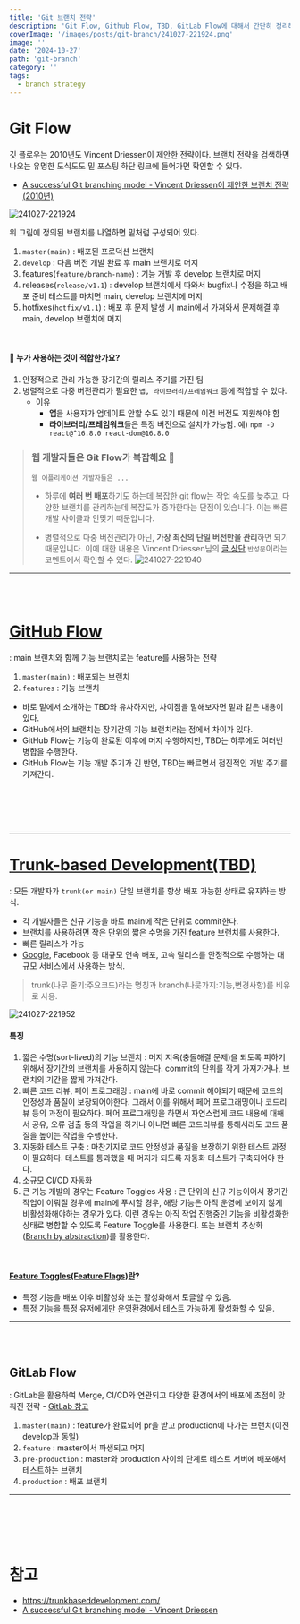 ```yaml
---
title: 'Git 브랜치 전략'
description: 'Git Flow, Github Flow, TBD, GitLab Flow에 대해서 간단히 정리해보자'
coverImage: '/images/posts/git-branch/241027-221924.png'
image: ''
date: '2024-10-27'
path: 'git-branch'
category: ''
tags:
  - branch strategy
---
```


# Git Flow

깃 플로우는 2010년도 Vincent Driessen이 제안한 전략이다. 브랜치 전략을 검색하면 나오는 유명한 도식도도 밑 포스팅 하단 링크에 들어가면 확인할 수 있다.

- [A successful Git branching model - Vincent Driessen이 제안한 브랜치 전략(2010년)](https://nvie.com/posts/a-successful-git-branching-model/)

![241027-221924](/images/posts/git-branch/241027-221924.png)

위 그림에 정의된 브랜치를 나열하면 밑처럼 구성되어 있다.

1. `master(main)` : 배포된 프로덕션 브랜치
2. `develop` : 다음 버전 개발 완료 후 main 브랜치로 머지
3. features(`feature/branch-name`) : 기능 개발 후 develop 브랜치로 머지
4. releases(`release/v1.1`)
   : develop 브랜치에서 따와서 bugfix나 수정을 하고 배포 준비 테스트를 마치면 main, develop 브랜치에 머지
5. hotfixes(`hotfix/v1.1`)
   : 배포 후 문제 발생 시 main에서 가져와서 문제해결 후 main, develop 브랜치에 머지

<br />

#### 💁 누가 사용하는 것이 적합한가요?

1. 안정적으로 관리 가능한 장기간의 릴리스 주기를 가진 팀
2. 병렬적으로 다중 버전관리가 필요한 `앱, 라이브러리/프레임워크` 등에 적합할 수 있다.
   - 이유
     - **앱**을 사용자가 업데이트 안할 수도 있기 때문에 이전 버전도 지원해야 함
     - **라이브러리/프레임워크**들은 특정 버전으로 설치가 가능함.
       예) `npm -D react@^16.8.0 react-dom@16.8.0`

> ### 웹 개발자들은 Git Flow가 복잡해요 🤯
>
> `웹 어플리케이션 개발자들은 ...`
>
> - 하루에 **여러 번 배포**하기도 하는데
>   복잡한 git flow는 작업 속도를 늦추고, 다양한 브랜치를 관리하는데 복잡도가 증가한다는 단점이 있습니다. 이는 빠른 개발 사이클과 안맞기 때문입니다.
>
> - 병렬적으로 다중 버전관리가 아닌, **가장 최신의 단일 버전만을 관리**하면 되기 때문입니다.
>   이에 대한 내용은 Vincent Driessen님의 [글 상단](https://nvie.com/posts/a-successful-git-branching-model/) `반성문`이라는 코멘트에서 확인할 수 있다.
>   ![241027-221940](/images/posts/git-branch/241027-221940.png)

---

<br /><br />

# [GitHub Flow](https://githubflow.github.io/)

: main 브랜치와 함께 기능 브랜치로는 feature를 사용하는 전략

1. `master(main)` : 배포되는 브랜치
2. `features` : 기능 브랜치

- 바로 밑에서 소개하는 TBD와 유사하지만, 차이점을 말해보자면 밑과 같은 내용이 있다.
- GitHub에서의 브랜치는 장기간의 기능 브랜치라는 점에서 차이가 있다.
- GitHub Flow는 기능이 완료된 이후에 머지 수행하지만, TBD는 하루에도 여러번 병합을 수행한다.
- GitHub Flow는 기능 개발 주기가 긴 반면, TBD는 빠르면서 점진적인 개발 주기를 가져간다.

<br /><br /><br /><br />

---

# [Trunk-based Development(TBD)](https://trunkbaseddevelopment.com/)

: 모든 개발자가 `trunk(or main)` 단일 브랜치를 항상 배포 가능한 상태로 유지하는 방식.

- 각 개발자들은 신규 기능을 바로 main에 작은 단위로 commit한다.
- 브랜치를 사용하려면 작은 단위의 짧은 수명을 가진 feature 브랜치를 사용한다.
- 빠른 릴리스가 가능
- [Google](https://cloud.google.com/architecture/devops?hl=ko), Facebook 등 대규모 연속 배포, 고속 릴리스를 안정적으로 수행하는 대규모 서비스에서 사용하는 방식.

> trunk(나무 줄기:주요코드)라는 명칭과 branch(나뭇가지:기능,변경사항)를 비유로 사용.

![241027-221952](/images/posts/git-branch/241027-221952.png)

#### 특징

1. 짧은 수명(sort-lived)의 기능 브랜치
   : 머지 지옥(충돌해결 문제)을 되도록 피하기 위해서 장기간의 브랜치를 사용하지 않는다. commit의 단위를 작게 가져가거나, 브랜치의 기간을 짧게 가져간다.
2. 빠른 코드 리뷰, 페어 프로그래밍
   : main에 바로 commit 해야되기 때문에 코드의 안정성과 품질이 보장되어야한다. 그래서 이를 위해서 페어 프로그래밍이나 코드리뷰 등의 과정이 필요하다.
   페어 프로그래밍을 하면서 자연스럽게 코드 내용에 대해서 공유, 오류 검출 등의 작업을 하거나 아니면 빠른 코드리뷰를 통해서라도 코드 품질을 높이는 작업을 수행한다.
3. 자동화 테스트 구축
   : 마찬가지로 코드 안정성과 품질을 보장하기 위한 테스트 과정이 필요하다. 테스트를 통과했을 때 머지가 되도록 자동화 테스트가 구축되어야 한다.
4. 소규모 CI/CD 자동화
5. 큰 기능 개발의 경우는 Feature Toggles 사용
   : 큰 단위의 신규 기능이어서 장기간 작업이 이뤄질 경우에 main에 푸시할 경우, 해당 기능은 아직 운영에 보이지 않게 비활성화해야하는 경우가 있다. 이런 경우는 아직 작업 진행중인 기능을 비활성화한 상태로 병합할 수 있도록 Feature Toggle를 사용한다. 또는 브랜치 추상화([Branch by abstraction](https://trunkbaseddevelopment.com/branch-by-abstraction/))를 활용한다.

<br />

#### [Feature Toggles(Feature Flags)](https://martinfowler.com/articles/feature-toggles.html)란?

- 특정 기능을 배포 이후 비활성화 또는 활성화해서 토글할 수 있음.
- 특정 기능을 특정 유저에게만 운영환경에서 테스트 가능하게 활성화할 수 있음.

---

<br /><br />

## GitLab Flow

: GitLab을 활용하여 Merge, CI/CD와 연관되고 다양한 환경에서의 배포에 초점이 맞춰진 전략 - [GitLab 참고](https://about.gitlab.com/blog/2023/07/27/gitlab-flow-duo/)

1. `master(main)`
   : feature가 완료되어 pr을 받고 production에 나가는 브랜치(이전 develop과 동일)
2. `feature` : master에서 파생되고 머지
3. `pre-production`
   : master와 production 사이의 단계로 테스트 서버에 배포해서 테스트하는 브랜치
4. `production` : 배포 브랜치

---

<br /><br /><br /><br />

# 참고

- https://trunkbaseddevelopment.com/
- [A successful Git branching model - Vincent Driessen](https://nvie.com/posts/a-successful-git-branching-model/)

